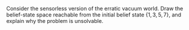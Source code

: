 

Consider the sensorless version of the
erratic vacuum world. Draw the belief-state space reachable from the
initial belief state $\{ 1,3,5,7 \}$, and explain why the problem
is unsolvable.
